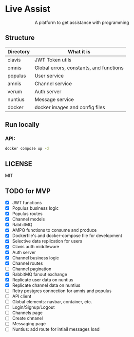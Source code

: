 # Live Assist

<div align="center">
  A platform to get assistance with programming
</div>

## Structure

| Directory | What it is                              |
| --------- | --------------------------------------- |
| clavis    | JWT Token utils                         |
| omnis     | Global errors, constants, and functions |
| populus   | User service                            |
| amnis     | Channel service                         |
| verum     | Auth server                             |
| nuntius   | Message service                         |
| docker    | docker images and config files          |

## Run locally

### API:

```sh
docker compose up -d
```

## LICENSE

MIT

## TODO for MVP

- [x] JWT functions
- [x] Populus business logic
- [x] Populus routes
- [x] Channel models
- [x] RabbitMQ
- [x] AMPQ functions to consume and produce
- [x] Dockerfile's and docker-compose file for development
- [x] Selective data replication for users
- [x] Clavis auth middleware
- [x] Auth server
- [x] Channel business logic
- [x] Channel routes
- [ ] Channel pagination
- [x] RabbitMQ fanout exchange
- [x] Replicate user data on nuntius
- [x] Replicate channel data on nuntius
- [ ] Retry postgres connection for amnis and populus
- [ ] API client
- [ ] Global elements: navbar, container, etc.
- [ ] Login/Signup/Logout
- [ ] Channels page
- [ ] Create chnanel
- [ ] Messaging page
- [ ] Nuntius: add route for intiail messages load
